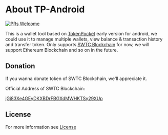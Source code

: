 # About TP-Android

[![PRs Welcome](https://img.shields.io/badge/PRs-welcome-brightgreen.svg?style=flat-square)](http://makeapullrequest.com)

This is a wallet tool based on [TokenPocket](https://www.mytokenpocket.vip) early version for android, we could use it to manage multiple wallets, view balance & transaction history and transfer token. Only supports [SWTC Blockchain](http://state.jingtum.com/#!/) for now, we will support Ethereum Blockchain and so on in the future.

## Donation

If you wanna donate token of SWTC Blockchain, we'll appreciate it.

Official Address of SWTC Blockchain:

[jGj83Xe4GEyDKXBDrFBGXdMWHKTSy29XUp](http://state.jingtum.com/#!/wallet/jGj83Xe4GEyDKXBDrFBGXdMWHKTSy29XUp)

## License

For more information see [License](https://github.com/TP-Lab/tp-android/blob/master/LICENSE)